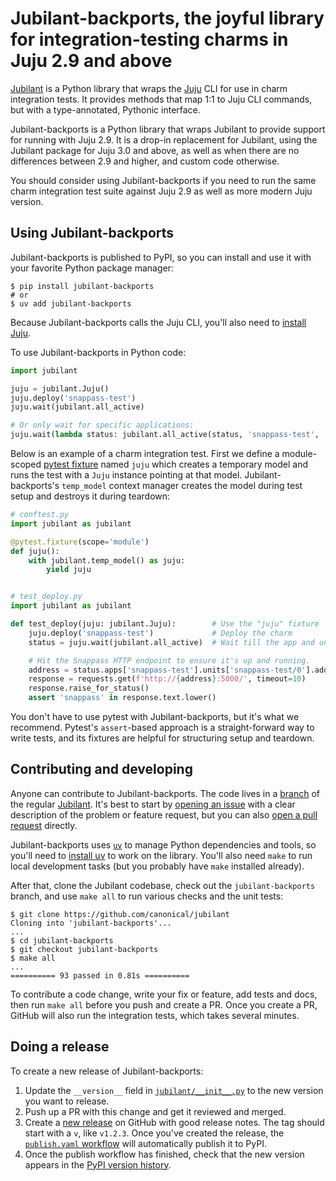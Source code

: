 # Jubilant-backports, the joyful library for integration-testing charms in Juju 2.9 and above

[Jubilant](https://canonical-jubilant.readthedocs-hosted.com) is a Python library that wraps the [Juju](https://juju.is/) CLI for use in charm integration tests. It provides methods that map 1:1 to Juju CLI commands, but with a type-annotated, Pythonic interface.

Jubilant-backports is a Python library that wraps Jubilant to provide support for running with Juju 2.9. It is a drop-in replacement for Jubilant, using the Jubilant package for Juju 3.0 and above, as well as when there are no differences between 2.9 and higher, and custom code otherwise.

You should consider using Jubilant-backports if you need to run the same charm integration test suite against Juju 2.9 as well as more modern Juju version.

## Using Jubilant-backports

Jubilant-backports is published to PyPI, so you can install and use it with your favorite Python package manager:

```
$ pip install jubilant-backports
# or
$ uv add jubilant-backports
```

Because Jubilant-backports calls the Juju CLI, you'll also need to [install Juju](https://documentation.ubuntu.com/juju/2.9/howto/manage-juju/index.html#install-juju).

To use Jubilant-backports in Python code:

```python
import jubilant

juju = jubilant.Juju()
juju.deploy('snappass-test')
juju.wait(jubilant.all_active)

# Or only wait for specific applications:
juju.wait(lambda status: jubilant.all_active(status, 'snappass-test', 'another-app'))
```

Below is an example of a charm integration test. First we define a module-scoped [pytest fixture](https://docs.pytest.org/en/stable/explanation/fixtures.html) named `juju` which creates a temporary model and runs the test with a `Juju` instance pointing at that model. Jubilant-backports's `temp_model` context manager creates the model during test setup and destroys it during teardown:

```python
# conftest.py
import jubilant as jubilant

@pytest.fixture(scope='module')
def juju():
    with jubilant.temp_model() as juju:
        yield juju


# test_deploy.py
import jubilant as jubilant

def test_deploy(juju: jubilant.Juju):        # Use the "juju" fixture  # type: ignore
    juju.deploy('snappass-test')             # Deploy the charm
    status = juju.wait(jubilant.all_active)  # Wait till the app and unit are 'active'

    # Hit the Snappass HTTP endpoint to ensure it's up and running.
    address = status.apps['snappass-test'].units['snappass-test/0'].address
    response = requests.get(f'http://{address}:5000/', timeout=10)
    response.raise_for_status()
    assert 'snappass' in response.text.lower()
```

You don't have to use pytest with Jubilant-backports, but it's what we recommend. Pytest's `assert`-based approach is a straight-forward way to write tests, and its fixtures are helpful for structuring setup and teardown.


## Contributing and developing

Anyone can contribute to Jubilant-backports. The code lives in a [branch](https://github.com/canonical/jubilant/tree/jubilant-backports) of the regular [Jubilant](https://github.com/canonical/jubilant). It's best to start by [opening an issue](https://github.com/canonical/jubilant/issues) with a clear description of the problem or feature request, but you can also [open a pull request](https://github.com/canonical/jubilant/pulls) directly.

Jubilant-backports uses [`uv`](https://docs.astral.sh/uv/) to manage Python dependencies and tools, so you'll need to [install uv](https://docs.astral.sh/uv/#installation) to work on the library. You'll also need `make` to run local development tasks (but you probably have `make` installed already).

After that, clone the Jubilant codebase, check out the `jubilant-backports` branch, and use `make all` to run various checks and the unit tests:

```
$ git clone https://github.com/canonical/jubilant
Cloning into 'jubilant-backports'...
...
$ cd jubilant-backports
$ git checkout jubilant-backports
$ make all
...
========== 93 passed in 0.81s ==========
```

To contribute a code change, write your fix or feature, add tests and docs, then run `make all` before you push and create a PR. Once you create a PR, GitHub will also run the integration tests, which takes several minutes.

## Doing a release

To create a new release of Jubilant-backports:

1. Update the `__version__` field in [`jubilant/__init__.py`](https://github.com/canonical/jubilant/blob/main/jubilant/__init__.py) to the new version you want to release.
2. Push up a PR with this change and get it reviewed and merged.
3. Create a [new release](https://github.com/canonical/jubilant/releases/new) on GitHub with good release notes. The tag should start with a `v`, like `v1.2.3`. Once you've created the release, the [`publish.yaml` workflow](https://github.com/canonical/jubilant/blob/main/.github/workflows/publish.yaml) will automatically publish it to PyPI.
4. Once the publish workflow has finished, check that the new version appears in the [PyPI version history](https://pypi.org/project/jubilant-backports/#history).
